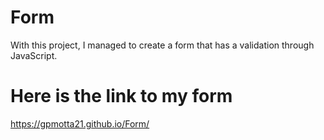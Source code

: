 # Form
With this project, I managed to create a form that has a validation through JavaScript.
# Here is the link to my form
https://gpmotta21.github.io/Form/

